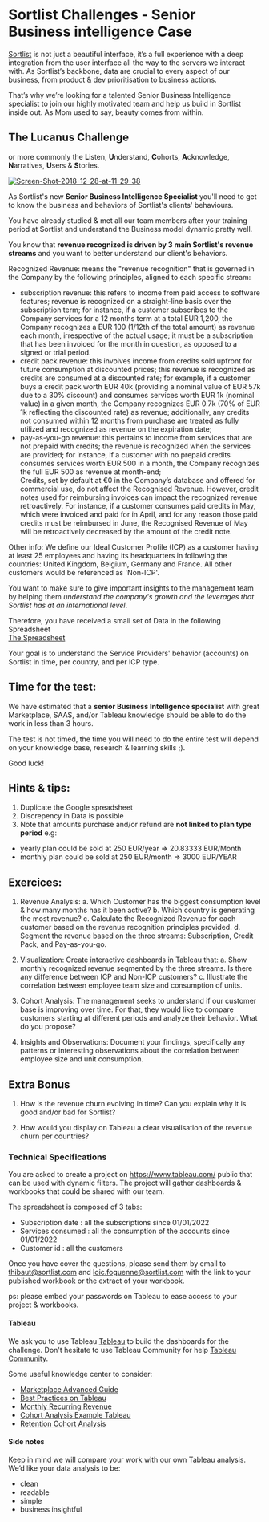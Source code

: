 # Sortlist Challenges - Senior Business intelligence Case

[Sortlist](https://www.sortlist.com) is not just a beautiful interface, it’s a full experience with a deep integration from the user interface all the way to the servers we interact with. As Sortlist’s backbone, data are crucial to every aspect of our business, from product & dev prioritisation to business actions.

That’s why we’re looking for a talented Senior Business Intelligence specialist to join our highly motivated team and help us build in Sortlist inside out. As Mom used to say, beauty comes from within.

## The Lucanus Challenge 
or more commonly the **L**isten, **U**nderstand, **C**ohorts, **A**cknowledge, **N**arratives, **U**sers & **S**tories. 

<a href="https://ibb.co/nBJGRyN"><img src="https://i.ibb.co/HC8SXyf/Screen-Shot-2018-12-28-at-11-29-38.png" alt="Screen-Shot-2018-12-28-at-11-29-38" border="0" /></a>

As Sortlist's new **Senior Business Intelligence Specialist** you'll need to get to know the business and behaviors of Sortlist's clients' behaviours. 

You have already studied & met all our team members after your training period at Sortlist and understand the Business model dynamic pretty well.

You know that **revenue recognized is driven by 3 main Sortlist's revenue streams** and you want to better understand our client's behaviors.

Recognized Revenue:	means the "revenue recognition" that is governed in the Company by the following principles, aligned to each specific stream:							
- subscription revenue: this refers to income from paid access to software features; revenue is recognized on a straight-line basis over the subscription term; for instance, if a customer subscribes to the Company services for a 12 months term at a total EUR 1,200, the Company recognizes a EUR 100 (1/12th of the total amount) as revenue each month, irrespective of the actual usage; it must be a subscription that has been invoiced for the month in question, as opposed to a signed or trial period.
- credit pack revenue: this involves income from credits sold upfront for future consumption at discounted prices; this revenue is recognized as credits are consumed at a discounted rate; for example, if a customer buys a credit pack worth EUR 40k (providing a nominal value of EUR 57k due to a 30% discount) and consumes services worth EUR 1k (nominal value) in a given month, the Company recognizes EUR 0.7k (70% of EUR 1k reflecting the discounted rate) as revenue; additionally, any credits not consumed within 12 months from purchase are treated as fully utilized and recognized as revenue on the expiration date;							
- pay-as-you-go revenue: this pertains to income from services that are not prepaid with credits; the revenue is recognized when the services are provided; for instance, if a customer with no prepaid credits consumes services worth EUR 500 in a month, the Company recognizes the full EUR 500 as revenue at month-end;							
Credits, set by default at €0 in the Company’s database and offered for commercial use, do not affect the Recognised Revenue. However, credit notes used for reimbursing invoices can impact the recognized revenue retroactively. For instance, if a customer consumes paid credits in May, which were invoiced and paid for in April, and for any reason those paid credits must be reimbursed in June, the Recognised Revenue of May will be retroactively decreased by the amount of the credit note.

Other info:
We define our Ideal Customer Profile (ICP) as a customer having at least 25 employees and having its headquarters in following the countries: United Kingdom, Belgium, Germany and France. All other customers would be referenced as 'Non-ICP'.

You want to make sure to give important insights to the management team by helping them *understand the company's growth and the leverages that Sortlist has at an international level*.

Therefore, you have received a small set of Data in the following Spreadsheet  
<a href="https://docs.google.com/spreadsheets/d/10AurCWbM5uuB8fUYlGfUm7Adqaq6rg2q2rOX9gc6iRE/edit?usp=sharing" target="_blank">The Spreadsheet </a>

Your goal is to understand the Service Providers' behavior (accounts) on Sortlist in time, per country, and per ICP type.

## Time for the test: 
We have estimated that a **senior Business Intelligence specialist** with great Marketplace, SAAS, and/or Tableau knowledge should be able to do the work in less than 3 hours. 

The test is not timed, the time you will need to do the entire test will depend on your knowledge base, research & learning skills ;).

Good luck!


## Hints & tips: 
1. Duplicate the Google spreadsheet
2. Discrepency in Data is possible
4. Note that amounts purchase and/or refund are **not linked to plan type period** 
e.g: 
  * yearly plan could be sold at 250 EUR/year => 20.83333 EUR/Month
  * monthly plan could be sold at 250 EUR/month => 3000 EUR/YEAR 

## Exercices: 

1. Revenue Analysis: 
a. Which Customer has the biggest consumption level & how many months has it been active?
b. Which country is generating the most revenue? 
c. Calculate the Recognized Revenue for each customer based on the revenue recognition principles provided. 
d. Segment the revenue based on the three streams: Subscription, Credit Pack, and Pay-as-you-go.

2. Visualization: Create interactive dashboards in Tableau that: 
a. Show monthly recognized revenue segmented by the three streams. Is there any difference between ICP and Non-ICP customers?
c. Illustrate the correlation between employee team size and consumption of units.

3. Cohort Analysis:
The management seeks to understand if our customer base is improving over time. For that, they would like to compare customers starting at different periods and analyze their behavior. What do you propose?

4. Insights and Observations: 
Document your findings, specifically any patterns or interesting observations about the correlation between employee size and unit consumption.

## Extra Bonus

1. How is the revenue churn evolving in time? Can you explain why it is good and/or bad for Sortlist? 

2. How would you display on Tableau a clear visualisation of the revenue churn per countries?


### Technical Specifications

You are asked to create a project on https://www.tableau.com/ public that can be used with dynamic filters.
The project will gather dashboards & workbooks that could be shared with our team.


The spreadsheet is composed of 3 tabs:
* Subscription date : all the subscriptions since 01/01/2022
* Services consumed : all the consumption of the accounts since 01/01/2022 
* Customer id : all the customers 

Once you have cover the questions, please send them by email to thibaut@sortlist.com and loic.foguenne@sortlist.com with the link to your published workbook or the extract of your workbook. 

ps: please embed your passwords on Tableau to ease access to your project & workbooks. 

#### Tableau
We ask you to use Tableau [Tableau](https://www.tableau.com/) to build the dashboards for the challenge. Don't hesitate to use Tableau Community for help [Tableau Community](https://community.tableau.com/welcome).

Some useful knowledge center to consider:
 * [Marketplace Advanced Guide](https://www.dropbox.com/s/i3wc5obtxxwdgl3/Guide%20to%20Marketplaces-Third%20Edition.pdf?dl=0) 
 * [Best Practices on Tableau](https://onlinehelp.tableau.com/current/pro/desktop/en-us/dashboards_best_practices.htm)
 * [Monthly Recurring Revenue](https://www.putler.com/mrr/)
 * [Cohort Analysis Example Tableau](https://kb.tableau.com/articles/howto/additional-cohort-analysis-example)
 * [Retention Cohort Analysis](https://community.tableau.com/thread/239023)
 

#### Side notes

Keep in mind we will compare your work with our own Tableau analysis.  We’d like your data analysis to be:

 * clean
 * readable
 * simple
 * business insightful
 
